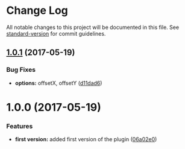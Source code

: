 # Change Log

All notable changes to this project will be documented in this file. See [standard-version](https://github.com/conventional-changelog/standard-version) for commit guidelines.

<a name="1.0.1"></a>
## [1.0.1](https://github.com/pixelass/parallazy/compare/v1.0.0...v1.0.1) (2017-05-19)


### Bug Fixes

* **options:** offsetX, offsetY ([d11dad6](https://github.com/pixelass/parallazy/commit/d11dad6))



<a name="1.0.0"></a>
# 1.0.0 (2017-05-19)


### Features

* **first version:** added first version of the plugin ([06a02e0](https://github.com/pixelass/parallazy/commit/06a02e0))
